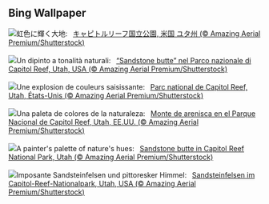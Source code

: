 ## Bing Wallpaper
![](https://www.bing.com/th?id=OHR.CapitolButte_JA-JP9625919986_UHD.jpg&w=1000)虹色に輝く大地:&nbsp;&ensp;[キャピトルリーフ国立公園, 米国 ユタ州 (© Amazing Aerial Premium/Shutterstock)](https://www.bing.com/th?id=OHR.CapitolButte_JA-JP9625919986_UHD.jpg)
<br><br/>
![](https://www.bing.com/th?id=OHR.CapitolButte_IT-IT7118088520_UHD.jpg&w=1000)Un dipinto a tonalità naturali:&nbsp;&ensp;[“Sandstone butte” nel Parco nazionale di Capitol Reef, Utah, USA (© Amazing Aerial Premium/Shutterstock)](https://www.bing.com/th?id=OHR.CapitolButte_IT-IT7118088520_UHD.jpg)
<br><br/>
![](https://www.bing.com/th?id=OHR.CapitolButte_FR-FR6551234797_UHD.jpg&w=1000)Une explosion de couleurs saisissante:&nbsp;&ensp;[Parc national de Capitol Reef, Utah, États-Unis (© Amazing Aerial Premium/Shutterstock)](https://www.bing.com/th?id=OHR.CapitolButte_FR-FR6551234797_UHD.jpg)
<br><br/>
![](https://www.bing.com/th?id=OHR.CapitolButte_ES-ES3615856410_UHD.jpg&w=1000)Una paleta de colores de la naturaleza:&nbsp;&ensp;[Monte de arenisca en el Parque Nacional de Capitol Reef, Utah, EE.UU. (© Amazing Aerial Premium/Shutterstock)](https://www.bing.com/th?id=OHR.CapitolButte_ES-ES3615856410_UHD.jpg)
<br><br/>
![](https://www.bing.com/th?id=OHR.CapitolButte_EN-GB7380981920_UHD.jpg&w=1000)A painter's palette of nature's hues:&nbsp;&ensp;[Sandstone butte in Capitol Reef National Park, Utah (© Amazing Aerial Premium/Shutterstock)](https://www.bing.com/th?id=OHR.CapitolButte_EN-GB7380981920_UHD.jpg)
<br><br/>
![](https://www.bing.com/th?id=OHR.CapitolButte_DE-DE2292807711_UHD.jpg&w=1000)Imposante Sandsteinfelsen und pittoresker Himmel:&nbsp;&ensp;[Sandsteinfelsen im Capitol-Reef-Nationalpark, Utah, USA (© Amazing Aerial Premium/Shutterstock)](https://www.bing.com/th?id=OHR.CapitolButte_DE-DE2292807711_UHD.jpg)
<br><br/>
